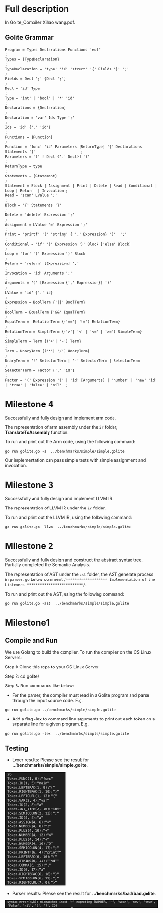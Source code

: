 # Full description
In Golite_Compiler Xihao wang.pdf.
## Golite Grammar
```
Program = Types Declarations Functions 'eof'                                                       ;
Types = {TypeDeclaration}                                                                          ;
TypeDeclaration = 'type' 'id' 'struct' '{' Fields '}' ';'                                          ;
Fields = Decl ';' {Decl ';'}                                                                       ;
Decl = 'id' Type                                                                                   ;
Type = 'int' | 'bool' | '*' 'id'                                                                   ;
Declarations = {Declaration}                                                                       ;
Declaration = 'var' Ids Type ';'                                                                   ;
Ids = 'id' {',' 'id'}                                                                              ;
Functions = {Function}                                                                             ;
Function = 'func' 'id' Parameters [ReturnType] '{' Declarations Statements '}'                     ;
Parameters = '(' [ Decl {',' Decl}] ')'                                                            ;
ReturnType = type                                                                                  ;
Statements = {Statement}                                                                           ;
Statement = Block | Assignment | Print | Delete | Read | Conditional | Loop | Return  | Invocation ;
Read = 'scan' LValue ';'                                                                           ;
Block = '{' Statements '}'                                                                         ;
Delete = 'delete' Expression ';'                                                                   ;
Assignment = LValue '=' Expression ';'                                                             ;
Print = 'printf' '(' 'string' { ',' Expression} ')'  ';'                                           ;
Conditional = 'if' '(' Expression ')' Block ['else' Block]                                         ;
Loop = 'for' '(' Expression ')' Block                                                              ;
Return = 'return' [Expression] ';'                                                                 ;
Invocation = 'id' Arguments ';'                                                                    ;
Arguments = '(' [Expression {',' Expression}] ')'                                                  ;
LValue = 'id' {'.' id}                                                                             ;
Expression = BoolTerm {'||' BoolTerm}                                                              ;
BoolTerm = EqualTerm {'&&' EqualTerm}                                                              ;
EqualTerm =  RelationTerm {('=='| '!=') RelationTerm}                                              ;
RelationTerm = SimpleTerm {('>'| '<' | '<=' | '>=') SimpleTerm}                                    ;
SimpleTerm = Term {('+'| '-') Term}                                                                ;
Term = UnaryTerm {('*'| '/') UnaryTerm}                                                            ;
UnaryTerm = '!' SelectorTerm | '-' SelectorTerm | SelectorTerm                                     ;
SelectorTerm = Factor {'.' 'id'}                                                                   ;
Factor = '(' Expression ')' | 'id' [Arguments] | 'number' | 'new' 'id' | 'true' | 'false' | 'nil'  ;
```
# Milestone 4
Successfully and fully design and implement arm code. 

The representation of arm assembly under the `ir` folder, **TranslateToAssembly** function.

To run and print out the Arm code, using the following command:
```
go run golite.go -s  ../benchmarks/simple/simple.golite
```
Our implementation can pass simple tests with simple assignment and invocation.
# Milestone 3
Successfully and fully design and implement LLVM IR. 

The representation of LLVM IR under the `ir` folder.

To run and print out the LLVM IR, using the following command:
```
go run golite.go -llvm  ../benchmarks/simple/simple.golite
```
# Milestone 2
Successfully and fully design and construct the abstract syntax tree. Partially completed the Semantic Analysis.

The representation of AST under the `ast` folder, the AST generate process in `parser.go` below comment  `/******************* Implementation of the Listeners **************************/`.

To run and print out the AST, using the following command:
```
go run golite.go -ast  ../benchmarks/simple/simple.golite
```
# Milestone1
## Compile and Run

We use Golang to build the compiler. To run the compiler on the CS Linux Servers:

Step 1: Clone this repo to your CS Linux Server

Step 2: cd golite/

Step 3: Run commands like below:

- For the parser, the compiler must read in a Golite program and parse through the input source code. E.g.
```
go run golite.go ../benchmarks/simple/simple.golite
```
- Add a flag -lex to command line arguments to print out each token on a separate line for a given program. E.g.
```
go run golite.go -lex  ../benchmarks/simple/simple.golite
```

## Testing

- Lexer results: Please see the result for **../benchmarks/simple/simple.golite**.

<img src="benchmarks/result/lexer.png" width="200"/>

- Parser results: Please see the result for **../benchmarks/bad/bad.golite**.

<img src="benchmarks/result/bad_parser.png" width="600"/>

